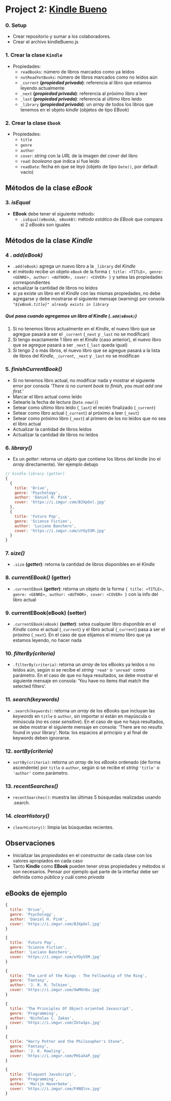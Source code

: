 # Project 2: [Kindle Bueno](https://github.com/undefinedschool/project-2-kindle-bueno)  

### 0. Setup
- Crear repositorio y sumar a los colaboradores.
- Crear el archivo kindleBueno.js

### 1. Crear la clase `Kindle`
- Propiedades:
  - `readBooks`: número de libros marcados como ya leídos
  - `notReadYetBooks`: número de libros marcados como no leídos aún
  - `_current` **(_propiedad privada_)**: referencia al libro que estamos leyendo actualmente
  - `_next` **(_propiedad privada_)**: referencia al próximo libro a leer
  - `_last` **(_propiedad privada_)**: referencia al último libro leído
  - `_library` **(_propiedad privada_)**: un _array_ de todos los libros que tenemos en el objeto _kindle_ (objetos de tipo _EBook_)

### 2. Crear la clase `Ebook`
- Propiedades:
  - `title`
  - `genre`
  - `author`
  - `cover`: _string_ con la _URL_ de la imagen del _cover_ del libro
  - `read`: _booleano_ que indica si fue leído
  - `readDate`: fecha en que se leyó (objeto de tipo `Date()`, por default vacío)

## Métodos de la clase *eBook*

### 3. *isEqual* 
- **EBook** debe tener el siguiente método:
  - `.isEqual(eBookA, eBookB)`: método _estático_ de _EBook_ que compara si 2 _eBooks_ son iguales

## Métodos de la clase *Kindle*

### 4 . *add(eBook)*
- `.add(eBook)` agrega un nuevo libro a la `_library` del _Kindle_
- el método recibe un objeto `eBook` de la forma `{ title: <TITLE>, genre: <GENRE>, author: <AUTHOR>, cover: <COVER> }` y setea las propiedades correspondientes
- actualizar la cantidad de libros no leídos
- si ya existe un libro en el _Kindle_ con las mismas propiedades, no debe agregarse y debe mostrarse el siguiente mensaje (warning) por consola _`"${eBook.title}" already exists in library`_
##### Qué pasa cuando agregamos un libro al _Kindle_ (`.add(eBook)`)
1. Si no tenemos libros actualmente en el _Kindle_, el nuevo libro que se agregue pasará a ser el `_current` (`_next` y `_last` no se modifican)
2. Si tengo exactamente 1 libro en el _Kindle_ (caso anterior), el nuevo libro que se agregue pasará a ser `_next` (`_last` queda igual)
3. Si tengo 2 o más libros, el nuevo libro que se agregue pasará a la lista de libros del _Kindle_, `_current`, `_next` y `_last` no se modifican

### 5. *finishCurrentBook()*
 - Si no tenemos libro actual, no modificar nada y mostrar el siguiente error por consola _'There is no current book to finish, you must add one first.'_
 - Marcar el libro actual como leído
 - Setearle la fecha de lectura (`Date.now()`)
 - Setear como último libro leído (`_last`) el recién finalizado (`_current`)
 - Setear como libro actual (`_current`) al próximo a leer (`_next`)
 - Setear como próximo libro (`_next`) al primero de los no leídos que no sea el libro actual
 - Actualizar la cantidad de libros leídos
 - Actualizar la cantidad de libros no leídos

### 6. *library()*
- Es un _getter_: retorna un _objeto_ que contiene los libros del kindle (no el _array_ directamente). Ver ejemplo debajo

```js
// kindle.library (getter)
{
  { 
    title: 'Drive', 
    genre: 'Psychology', 
    author: 'Daniel H. Pink', 
    cover: 'https://i.imgur.com/B3XpOxl.jpg'
  }, 
  { 
    title: 'Futuro Pop', 
    genre: 'Science Fiction', 
    author: 'Luciano Banchero', 
    cover: 'https://i.imgur.com/uYOy55M.jpg'
  }
}
```
### 7. *size()*
- `.size` **(_getter_)**: retorna la cantidad de libros disponibles en el _Kindle_

### 8. *currentEBook()* (getter) 
  - `.currentEBook` **(_getter_)**: retorna un objeto de la forma `{ title: <TITLE>, genre: <GENRE>, author: <AUTHOR>, cover: <COVER> }` con la info del libro actual

### 9. currentEBook(eBook) (setter)
 - `.currentEBook(eBook)` **(_setter_)**: setea cualquier libro disponible en el _Kindle_ como el actual (`_current`) y el libro actual (`_current`) pasa a ser el próximo (`_next`). En el caso de que elijamos el mismo libro que ya estamos leyendo, no hacer nada

### 10. *filterBy(criteria)*
- `.filterBy(criteria)`: retorna un _array_ de los eBooks ya leídos o no leídos aún, según si se recibe el _string_ `'read'` o `'unread'` como parámetro. En el caso de que no haya resultados, se debe mostrar el siguiente mensaje en consola: ‘You have no items that match the selected filters’.

###  11. *search(keywords)*
- `.search(keywords)`: retorna un _array_ de los eBooks que incluyan las _keywords_ en `title` o `author`, sin importar si están en mayúscula o minúscula (no es _case sensitive_). En el caso de que no haya resultados, se debe mostrar el siguiente mensaje en consola: 'There are no results found in your library'. Nota: los espacios al principio y al final de keywords deben ignorarse.

### 12. *sortBy(criteria)*  
- `sortBy(criteria)`: retorna un _array_ de los _eBooks_ ordenado (de forma ascendente) por `title` o `author`, según si se recibe el _string_ `'title'` o `'author'` como parámetro.

### 13. *recentSearches()*
- `recentSearches()`: muestra las últimas 5 búsquedas realizadas usando .search.

### 14. *clearHistory()*
- `clearHistory()`: limpia las búsquedas recientes.


## Observaciones

- Inicializar las _propiedades_ en el constructor de cada clase con los valores apropiados en cada caso
- Tanto **Kindle** como **EBook** pueden tener otras propiedades y métodos si son necesarios. Pensar por ejemplo qué parte de la interfaz debe ser definida como _pública_ y cuál como _privada_

## eBooks de ejemplo

```js
{ 
  title: 'Drive', 
  genre: 'Psychology', 
  author: 'Daniel H. Pink', 
  cover: 'https://i.imgur.com/B3XpOxl.jpg'
}
```

```js
{ 
  title: 'Futuro Pop', 
  genre: 'Science Fiction', 
  author: 'Luciano Banchero', 
  cover: 'https://i.imgur.com/uYOy55M.jpg'
}
```

```js
{ 
  title: 'The Lord of the Rings - The Fellowship of the Ring', 
  genre: 'Fantasy', 
  author: 'J. R. R. Tolkien', 
  cover: 'https://i.imgur.com/OwMUnQu.jpg'
}
```

```js
{ 
  title: 'The Principles Of Object-oriented Javascript', 
  genre: 'Programming', 
  author: 'Nicholas C. Zakas', 
  cover: 'https://i.imgur.com/Iktw1ps.jpg'
}
```

```js
{ 
  title: "Harry Potter and the Philosopher's Stone", 
  genre: 'Fantasy', 
  author: 'J. K. Rowling', 
  cover: 'https://i.imgur.com/PH1aXaP.jpg'
}
```

```js
{ 
  title: 'Eloquent JavaScript', 
  genre: 'Programming', 
  author: 'Marijn Haverbeke', 
  cover: 'https://i.imgur.com/F4NQlvx.jpg'
}
```
